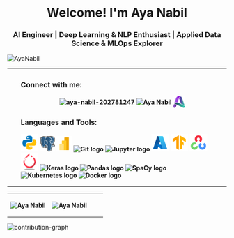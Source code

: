 <!--
<img align="center" src="assests/banner.gif" alt="banner">

<div style="text-align: center;"> 

[![GitHub WidgetBox](https://github-widgetbox.vercel.app/api/profile?username=1AyaNabil1&data=followers,repositories,stars,commits&theme=dark)](https://github.com/1AyaNabil1/github-widgetbox) 
</div>
-->
<h1 align="center">Welcome! I'm Aya Nabil</h1>
<h3 align="center">AI Engineer | Deep Learning & NLP Enthusiast | Applied Data Science & MLOps Explorer</h3>

<p align="left"> <img src="https://komarev.com/ghpvc/?username=1AyaNabil18&label=Profile%20views&color=0e75b6&style=flat" alt="AyaNabil" /> </p>

<!--
<p align="center"> <img src="https://github-profile-trophy.vercel.app/?username=1AyaNabil1&column=-1&theme=onedark" alt="AyaNabil" /></p>
-->
<table style="width:100%", align="center">
    <tr>
        <th align="Left">
                <ul>  
                <h3 align="left">Connect with me:</h3>
                    <p align="center">
                        <a href="www.linkedin.com/in/aya-nabil-202781247" target="blank"><img align="center" src="https://raw.githubusercontent.com/rahuldkjain/github-profile-readme-generator/master/src/images/icons/Social/linked-in-alt.svg" alt="aya-nabil-202781247" height="30" width="35" /></a>
                        <a href="https://www.kaggle.com/ayanabil11" target="blank"><img align="center" src="https://raw.githubusercontent.com/rahuldkjain/github-profile-readme-generator/master/src/images/icons/Social/kaggle.svg" alt="Aya Nabil" height="30" width="35" /></a>
                        <a href="https://ayanabil.vercel.app/" target="_blank"><img align="center" src="assests\main.ico" alt="Personal Website" height="27" width="27"/></a>
<h3 align="left">Languages and Tools:</h3>
<p align="left"> 
    <img src="assests\python.svg" width="40" alt="Python logo" />
    <img src="assests\postgresql.png" width="35" alt="PostgreSQL logo" />
    <img src="assests\power-bi.png" width="35" alt="PostgreSQL logo" />
    <img src="https://cdn.simpleicons.org/git/F05032" width="32" alt="Git logo" />
    <img src="https://cdn.simpleicons.org/jupyter/F37626" width="40" alt="Jupyter logo" />
    <img src="assests\azure.png" width="40" alt="Azure logo" />
    <img src="assests\tensorflow.png" width="40" alt="Tensorflow logo" />
    <img src="assests\opencv.png" width="40" alt="Tensorflow logo" />
    <img src="assests\pytorch.png" width="40" alt="PyTorch logo" />
    <img src="https://cdn.simpleicons.org/keras/D00000" width="33" alt="Keras logo" />
    <img src="https://cdn.simpleicons.org/pandas/150458" width="40" alt="Pandas logo" />
    <img src="https://cdn.simpleicons.org/spacy/09A3D5" width="40" alt="SpaCy logo" />
    <img src="https://cdn.simpleicons.org/kubernetes/326CE5" width="35" alt="Kubernetes logo" />
    <img src="https://cdn.simpleicons.org/docker/2496ED" width="40" alt="Docker logo" />
    </p>
                    </p>       
    </tr>
</table>

<table>
    <tr>
        <th>
            <p><img align="center" src="https://readmestats.999857.xyz/api?username=1AyaNabil1&show_icons=true&locale=en&theme=dark" alt="Aya Nabil"/></p>
        </th>
        <th>
            <p><img align="center" src="https://github-readme-streak-stats.herokuapp.com/?user=1AyaNabil1&theme=dark" alt="Aya Nabil" style="padding-right: 30px;"/></p>
        </th>
    </tr>
</table>

[//]: # (<p><img align="center" src="https://github-readme-stats.vercel.app/api/top-langs/?username=1AyaNabil1&hide_progress=true&theme=dark" alt="1AyaNabil1" width=400 /></p> )

[//]: # (<br> )

[//]: # (<p><img align="center" src="assets/eyepop.png" alt="eyepop" height="150"/></p>)

![contribution-graph](https://github-readme-activity-graph.vercel.app/graph?username=1AyaNabil1&bg_color=12111d&color=ffffff&line=1055e0&point=00ff11&area=true&hide_border=true)
<br>
